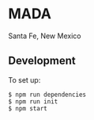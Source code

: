 # MADA

Santa Fe, New Mexico

## Development

To set up:

```
$ npm run dependencies
$ npm run init
$ npm start
```
